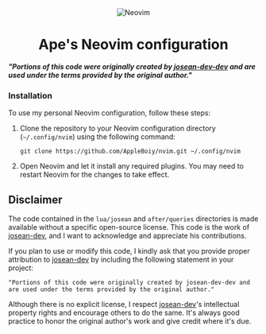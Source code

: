 <div align="center">
  <img src="https://raw.githubusercontent.com/neovim/neovim.github.io/master/logos/neovim-logo-300x87.png" alt="Neovim">
    <h1>Ape's Neovim configuration</>

</div>

_**"Portions of this code were originally created by [josean-dev-dev][josean-dev] and are used under the terms provided by the original author."**_

### Installation

To use my personal Neovim configuration, follow these steps:

1. Clone the repository to your Neovim configuration directory (`~/.config/nvim`) using the following command:

    ```shell
    git clone https://github.com/AppleBoiy/nvim.git ~/.config/nvim
    ```

2. Open Neovim and let it install any required plugins. You may need to restart Neovim for the changes to take effect.

## Disclaimer

The code contained in the `lua/josean` and `after/queries` directories is made available without a specific open-source license. This code is the work of [josean-dev][josean-dev], and I want to acknowledge and appreciate his contributions.

If you plan to use or modify this code, I kindly ask that you provide proper attribution to [josean-dev][josean-dev] by including the following statement in your project:

```text
"Portions of this code were originally created by josean-dev-dev and are used under the terms provided by the original author."
```

Although there is no explicit license, I respect [josean-dev][josean-dev]'s intellectual property rights and encourage others to do the same. It's always good practice to honor the original author's work and give credit where it's due.

[josean-dev]: https://github.com/josean-dev-dev

